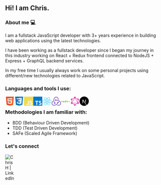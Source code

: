 ## Hi! I am Chris. 

### About me :computer:

I am a fullstack JavaScript developer with 3+ years experience in building web applications using the latest technologies.

I have been working as a fullstack developer since I began my journey in this industry working on React + Redux frontend connected to NodeJS + Express + GraphQL backend services.

In my free time I usually always work on some personal projects using different/new technologies related to JavaScript. 

### Languages and tools I use:

<a href="https://www.w3.org/html/" target="_blank"><img align="left" alt="HTML5" width="30px" src="https://raw.githubusercontent.com/devicons/devicon/master/icons/html5/html5-original.svg" /></a>
<a href="https://www.w3schools.com/css/" target="_blank"><img align="left" alt="CSS3" width="30px" src="https://raw.githubusercontent.com/devicons/devicon/master/icons/css3/css3-original.svg" /></a>
<a href="https://www.javascript.com/" target="_blank"><img align="left" alt="JavaScript" width="30px" src="https://raw.githubusercontent.com/devicons/devicon/master/icons/javascript/javascript-plain.svg" /></a>
<a href="https://www.typescriptlang.org/" target="_blank"><img align="left" alt="TypeScript" width="30px" src="https://raw.githubusercontent.com/devicons/devicon/master/icons/typescript/typescript-plain.svg" /></a>
<a href="https://reactjs.org/" target="_blank"><img align="left" alt="ReactJS" width="30px" src="https://raw.githubusercontent.com/devicons/devicon/master/icons/react/react-original.svg" /></a>
<a href="https://https://redux.js.org/" target="_blank"><img align="left" alt="ReduxJS" width="30px" src="https://raw.githubusercontent.com/devicons/devicon/master/icons/redux/redux-original.svg" /></a>
<a href="https://nodejs.org/en/" target="_blank"><img align="left" alt="NodeJS" width="30px" src="https://raw.githubusercontent.com/devicons/devicon/master/icons/nodejs/nodejs-plain-wordmark.svg" /></a>
<a href="https://graphql.org/" target="_blank"><img align="left" alt="GraphQL" width="30px" src="https://raw.githubusercontent.com/devicons/devicon/master/icons/graphql/graphql-plain.svg" /></a>
<a href="https://nextjs.org/" target="_blank"><img align="left" alt="NextJS" width="30px" src="https://raw.githubusercontent.com/devicons/devicon/master/icons/nextjs/nextjs-original.svg" /> </a>
<br />

### Methodologies I am familiar with:
- BDD (Behaviour Driven Development)
- TDD (Test Driven Development)
- SAFe (Scaled Agile Framework)

### Let's connect

<a href="www.linkedin.com/in/christopher-horn-a559b9175" target="_blank"><img align="left" alt="Chris H | LinkedIn" width="30px" src="https://raw.githubusercontent.com/gauravghongde/social-icons/master/SVG/Color/LinkedIN.svg" /> </a>
